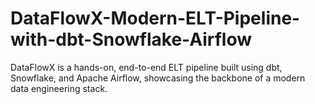 # DataFlowX-Modern-ELT-Pipeline-with-dbt-Snowflake-Airflow
DataFlowX is a hands-on, end-to-end ELT pipeline built using dbt, Snowflake, and Apache Airflow, showcasing the backbone of a modern data engineering stack.
